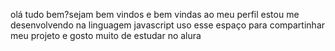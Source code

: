 olá tudo bem?sejam bem vindos e bem vindas ao meu perfil
estou me desenvolvendo na linguagem javascript
uso esse espaço para compartinhar meu projeto
e gosto muito de estudar no alura

